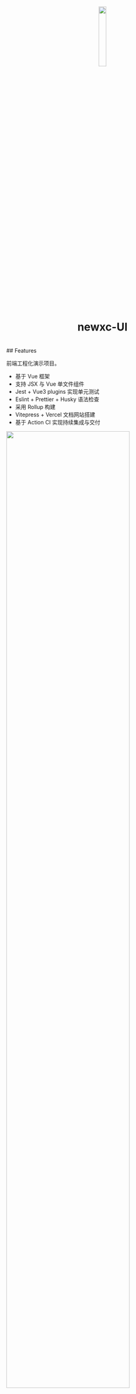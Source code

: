 <br>

<p align="center">
<img src="https://github.com/smarty-team/smarty-admin/blob/main/assets/logo.jpeg" style="width:20%;" />
</p>

<h1 align="center">newxc-UI</h1>
<br>
## Features

前端工程化演示项目。

- 基于 Vue 框架
- 支持 JSX 与 Vue 单文件组件
- Jest + Vue3 plugins 实现单元测试
- Eslint + Prettier + Husky 语法检查
- 采用 Rollup 构建
- Vitepress + Vercel 文档网站搭建
- 基于 Action CI 实现持续集成与交付

<img src="https://github.com/smarty-team/smarty-admin/blob/main/assets/demo.gif" style="width:80%;" />

## Quick Start

希望尽快上手 newxc-UI，可以浏览 [Getting Started](https://newxc-ui-vite.vercel.app/).

## Browser Support

Modern browsers and Internet Explorer 10+.

## LICENSE

[MIT](../../LICENSE)
